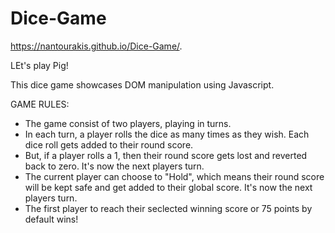# Dice-Game

https://nantourakis.github.io/Dice-Game/.

LEt's play Pig!

This dice game showcases DOM manipulation using Javascript.

GAME RULES:

- The game consist of two players, playing in turns.
- In each turn, a player rolls the dice as many times as they wish. Each dice roll gets added to their round score.
- But, if a player rolls a 1, then their round score gets lost and reverted back to zero. It's now the next players turn. 
- The current player can choose to "Hold", which means their round score will be kept safe and get added to their global score. It's now the next players turn.
- The first player to reach their seclected winning score or 75 points by default wins!


